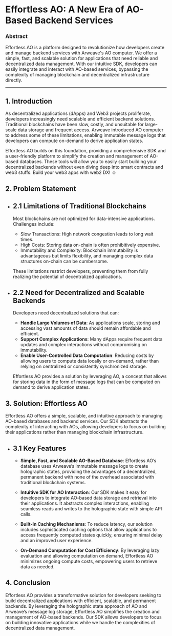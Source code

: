 # Effortless AO: A New Era of AO-Based Backend Services

### Abstract
Effortless AO is a platform designed to revolutionize how developers create and manage backend services with Arweave's AO computer. We offer a simple, fast, and scalable solution for applications that need reliable and decentralized data management. With our intuitive SDK, developers can easily integrate and interact with AO-based services, bypassing the complexity of managing blockchain and decentralized infrastructure directly.
___

## 1. Introduction
As decentralized applications (dApps) and Web3 projects proliferate, developers increasingly need scalable and efficient backend solutions. Traditional blockchains have been slow, costly, and unsuitable for large-scale data storage and frequent access. Arweave introduced AO computer to address some of these limitations, enabling immutable message logs that developers can compute on-demand to derive application states.

Effortless AO builds on this foundation, providing a comprehensive SDK and a user-friendly platform to simplify the creation and management of AO-based databases. These tools will allow you to easily start building your decentralized backends without even diving deep into smart contracts and web3 stuffs. Build your web3 apps with web2 DX! ☺️

## 2. Problem Statement
- ## 2.1 Limitations of Traditional Blockchains
  Most blockchains are not optimized for data-intensive applications. Challenges include:
  
  - Slow Transactions: High network congestion leads to long wait times.
  - High Costs: Storing data on-chain is often prohibitively expensive.
  - Immutability and Complexity: Blockchain immutability is advantageous but limits flexibility, and managing complex data structures on-chain can be cumbersome.
  
  These limitations restrict developers, preventing them from fully realizing the potential of decentralized applications.

- ## 2.2 Need for Decentralized and Scalable Backends
  Developers need decentralized solutions that can:
  
  - **Handle Large Volumes of Data**: As applications scale, storing and accessing vast amounts of data should remain affordable and efficient.
  - **Support Complex Applications**: Many dApps require frequent data updates and complex interactions without compromising on immutability.
  - **Enable User-Controlled Data Computation**: Reducing costs by allowing users to compute data locally or on-demand, rather than relying on centralized or consistently synchronized storage.
  
  Effortless AO provides a solution by leveraging AO, a concept that allows for storing data in the form of message logs that can be computed on demand to derive application states.

## 3. Solution: Effortless AO
Effortless AO offers a simple, scalable, and intuitive approach to managing AO-based databases and backend services. Our SDK abstracts the complexity of interacting with AOs, allowing developers to focus on building their applications rather than managing blockchain infrastructure.

- ## 3.1 Key Features
  - **Simple, Fast, and Scalable AO-Based Database**: Effortless AO’s database uses Arweave’s immutable message logs to create holographic states, providing the advantages of a decentralized, permanent backend with none of the overhead associated with traditional blockchain systems.

  - **Intuitive SDK for AO Interaction**: Our SDK makes it easy for developers to integrate AO-based data storage and retrieval into their applications. It abstracts complex interactions, enabling seamless reads and writes to the holographic state with simple API calls.

  - **Built-In Caching Mechanisms**: To reduce latency, our solution includes sophisticated caching options that allow applications to access frequently computed states quickly, ensuring minimal delay and an improved user experience.

  - **On-Demand Computation for Cost Efficiency**: By leveraging lazy evaluation and allowing computation on demand, Effortless AO minimizes ongoing compute costs, empowering users to retrieve data as needed.

## 4. Conclusion
Effortless AO provides a transformative solution for developers seeking to build decentralized applications with efficient, scalable, and permanent backends. By leveraging the holographic state approach of AO and Arweave’s message log storage, Effortless AO simplifies the creation and management of AO-based backends. Our SDK allows developers to focus on building innovative applications while we handle the complexities of decentralized data management.

